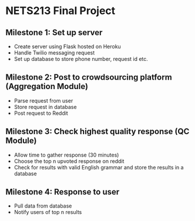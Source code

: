 # NETS213 Final Project
## Milestone 1: Set up server 
* Create server using Flask hosted on Heroku 
* Handle Twilio messaging request 
* Set up database to store phone number, request id etc.

## Milestone 2: Post to crowdsourcing platform (Aggregation Module)
* Parse request from user
* Store request in database
* Post request to Reddit

## Milestone 3: Check highest quality response (QC Module)
* Allow time to gather response (30 minutes)
* Choose the top n upvoted response on reddit
* Check for results with valid English grammar and store the results in a database

## Milestone 4: Response to user
* Pull data from database
* Notify users of top n results
